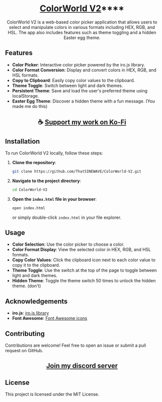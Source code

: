 <div align="center">

# [ColorWorld V2](https://thatsinewave.github.io/ColorWorld-V2/)****

ColorWorld V2 is a web-based color picker application that allows users to select and manipulate colors in various formats including HEX, RGB, and HSL. The app also includes features such as theme toggling and a hidden Easter egg theme.

</div>

## Features

- **Color Picker**: Interactive color picker powered by the iro.js library.
- **Color Format Conversion**: Display and convert colors in HEX, RGB, and HSL formats.
- **Copy to Clipboard**: Easily copy color values to the clipboard.
- **Theme Toggle**: Switch between light and dark themes.
- **Persistent Theme**: Save and load the user's preferred theme using localStorage.
- **Easter Egg Theme**: Discover a hidden theme with a fun message. (You made me do this)

<div align="center">

## ☕ [Support my work on Ko-Fi](https://ko-fi.com/thatsinewave)

</div>

## Installation

To run ColorWorld V2 locally, follow these steps:

1. **Clone the repository**:
    ```bash
    git clone https://github.com/ThatSINEWAVE/ColorWorld-V2.git
    ```

2. **Navigate to the project directory**:
    ```bash
    cd ColorWorld-V2
    ```

3. **Open the `index.html` file in your browser**:
    ```bash
    open index.html
    ```
    or simply double-click `index.html` in your file explorer.

## Usage

- **Color Selection**: Use the color picker to choose a color.
- **Color Format Display**: View the selected color in HEX, RGB, and HSL formats.
- **Copy Color Values**: Click the clipboard icon next to each color value to copy it to the clipboard.
- **Theme Toggle**: Use the switch at the top of the page to toggle between light and dark themes.
- **Hidden Theme**: Toggle the theme switch 50 times to unlock the hidden theme. (don't)

## Acknowledgements

- **iro.js**: [iro.js library](https://github.com/jaames/iro.js/)
- **Font Awesome**: [Font Awesome icons](https://fontawesome.com/)

## Contributing

Contributions are welcome! Feel free to open an issue or submit a pull request on GitHub.

<div align="center">

## [Join my discord server](https://discord.gg/2nHHHBWNDw)

</div>

## License
This project is licensed under the MIT License.